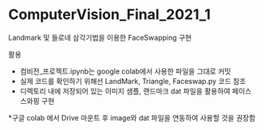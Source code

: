 # ComputerVision_Final_2021_1

Landmark 및 들로네 삼각기법을 이용한 FaceSwapping 구현

활용

- 컴비전_프로젝트.ipynb는 google colab에서 사용한 파일을 그대로 커밋
- 실제 코드를 확인하기 위해선 LandMark, Triangle, Faceswap.py 코드 참조
- 디렉토리 내에 저장되어 있는 이미지 샘플, 랜드마크 dat 파일을 활용하여 페이스 스와핑 구현

*구글 colab 에서 Drive 마운트 후 image와 dat 파일을 연동하여 사용할 것을 권장함
